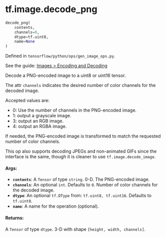 <div itemscope itemtype="http://developers.google.com/ReferenceObject">
<meta itemprop="name" content="tf.image.decode_png" />
</div>

# tf.image.decode_png

``` python
decode_png(
    contents,
    channels=0,
    dtype=tf.uint8,
    name=None
)
```



Defined in `tensorflow/python/ops/gen_image_ops.py`.

See the guide: [Images > Encoding and Decoding](../../../../api_guides/python/image.md#Encoding_and_Decoding)

Decode a PNG-encoded image to a uint8 or uint16 tensor.

The attr `channels` indicates the desired number of color channels for the
decoded image.

Accepted values are:

*   0: Use the number of channels in the PNG-encoded image.
*   1: output a grayscale image.
*   3: output an RGB image.
*   4: output an RGBA image.

If needed, the PNG-encoded image is transformed to match the requested number
of color channels.

This op also supports decoding JPEGs and non-animated GIFs since the interface
is the same, though it is cleaner to use `tf.image.decode_image`.

#### Args:

* <b>`contents`</b>: A `Tensor` of type `string`. 0-D.  The PNG-encoded image.
* <b>`channels`</b>: An optional `int`. Defaults to `0`.
    Number of color channels for the decoded image.
* <b>`dtype`</b>: An optional `tf.DType` from: `tf.uint8, tf.uint16`. Defaults to `tf.uint8`.
* <b>`name`</b>: A name for the operation (optional).


#### Returns:

A `Tensor` of type `dtype`. 3-D with shape `[height, width, channels]`.